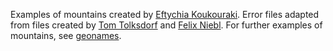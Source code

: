 Examples of mountains created by [Eftychia Koukouraki](https://github.com/EftyK). Error files adapted from files created by [Tom Tolksdorf](https://github.com/TomTolk) and [Felix Niebl](https://github.com/niebl/). For further examples of mountains, see [geonames](https://www.geonames.org/advanced-search.html?q=&country=&featureClass=T&continentCode=EU).

